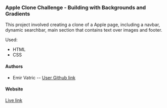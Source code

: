 ### Apple Clone Challenge - Building with Backgrounds and Gradients

This project involved creating a clone of a Apple page, including a navbar, dynamic searchbar, main section that contains text over images and footer.

Used:

- HTML
- CSS

#### Authors
- Emir Vatric -- [User Github link](https://github.com/EmirVatric)

#### Website
[Live link](https://rawcdn.githack.com/EmirVatric/apple_microverse/cc3fc8e154d39f39f96a7167686a68f4a63b026a/index.html)

